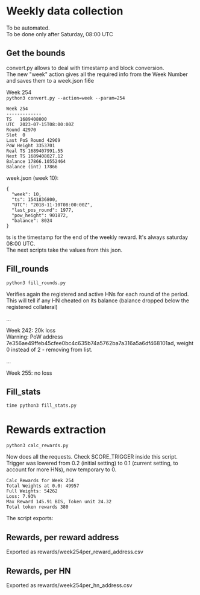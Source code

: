 # Weekly data collection

To be automated.  
To be done only after Saturday, 08:00 UTC


## Get the bounds

convert.py allows to deal with timestamp and block conversion.  
The new "week" action gives all the required info from the Week Number and saves them to a week.json fi6e

Week 254  
`python3 convert.py --action=week --param=254`

```
Week 254
-------------
TS   1689408000
UTC  2023-07-15T08:00:00Z
Round 42970
Slot  0
Last PoS Round 42969
PoW Height 3353701
Real TS 1689407991.55
Next TS 1689408027.12
Balance 17866.10552464
Balance (int) 17866

```

week.json (week 10):
```
{
  "week": 10,
  "ts": 1541836800,
  "UTC": "2018-11-10T08:00:00Z",
  "last_pos_round": 1977,
  "pow_height": 901872,
  "balance": 8024
}
```
 
ts is the timestamp for the end of the weekly reward. It's always saturday 08:00 UTC.  
The next scripts take the values from this json.

## Fill_rounds

`python3 fill_rounds.py`  

Verifies again the registered and active HNs for each round of the period.   
This will tell if any HN cheated on its balance (balance dropped below the registered collateral)

...


Week 242:  20k loss  
Warning: PoW address 7e356ae49ffeb45cfee0bc4c635b74a5762ba7a316a5a6df468101ad, weight 0 instead of 2 - removing from list.

... 

Week 255:  no loss  

## Fill_stats

`time python3 fill_stats.py`  

# Rewards extraction

`python3 calc_rewards.py`

Now does all the requests. Check SCORE_TRIGGER inside this script.  
Trigger was lowered from 0.2 (initial setting) to 0.1 (current setting, to account for more HNs), now temporary to 0.

```
Calc Rewards for Week 254
Total Weights at 0.0: 49957
Full Weights: 54262
Loss: 7.93%
Max Reward 145.91 BIS, Token unit 24.32
Total token rewards 380

```

The script exports:
 
## Rewards, per reward address  
Exported as rewards/week254per_reward_address.csv

## Rewards, per HN
Exported as rewards/week254per_hn_address.csv
